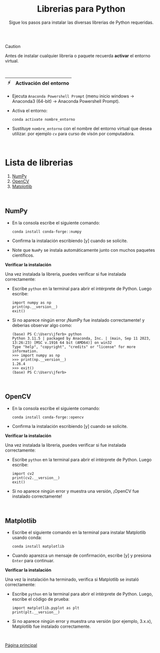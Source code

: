 <div  align="center">
    
# Librerias para Python

Sigue los pasos para instalar las diversas librerias de Python requeridas.

</div>

<br/>
<br/>

> [!CAUTION]
> Antes de instalar cualquier libreria o paquete recuerda **activar** el entorno virtual.

<br/>

| :zap: | **Activación del entorno** |
|-------|:---------------------------|

- Ejecuta `Anaconda Powershell Prompt` (menu inicio windows &rarr;  Anaconda3 (64-bit) &rarr; Anaconda Powershell Prompt).
- Activa el entorno:

    ```console
   conda activate nombre_entorno
   ```

- Sustituye `nombre_entorno` con el nombre del entorno virtual que desea utilizar. por ejemplo `cv` para curso de visón por computadora.

<br/>

# Lista de librerias
1. [NumPy](#NumPy)
2. [OpenCV](#OpenCV)
3. [Matplotlib](#Matplotlib)

<br/>
  
## NumPy

- En la consola escribe el siguiente comando:

  ```console
  conda install conda-forge::numpy
  ```

- Confirma la instalación escribiendo [y] cuando se solicite.
- Note que `NumPy` se instala automáticamente junto con muchos paquetes científicos.

**Verificar la instalación**

Una vez instalada la libreria, puedes verificar si fue instalada correctamente:
- Escribe `python` en la terminal para abrir el intérprete de Python. Luego escribe:

  ```console
  import numpy as np
  print(np.__version__)
  exit()
  ```
  
- Si no aparece ningún error ¡NumPy fue instalado correctamente! y deberias observar algo como:

  ```console
  (base) PS C:\Users\jferb> python
  Python 3.11.5 | packaged by Anaconda, Inc. | (main, Sep 11 2023, 13:26:23) [MSC v.1916 64 bit (AMD64)] on win32
  Type "help", "copyright", "credits" or "license" for more information.
  >>> import numpy as np
  >>> print(np.__version__)
  1.26.4
  >>> exit()
  (base) PS C:\Users\jferb>
  ```

<br/>

## OpenCV

- En la consola escribe el siguiente comando:

  ```console
  conda install conda-forge::opencv
  ```

- Confirma la instalación escribiendo [y] cuando se solicite.

**Verificar la instalación**

Una vez instalada la libreria, puedes verificar si fue instalada correctamente:
- Escribe `python` en la terminal para abrir el intérprete de Python. Luego escribe:

  ```console
  import cv2
  print(cv2.__version__)
  exit()
  ```
  
- Si no aparece ningún error y muestra una versión, ¡OpenCV fue instalado correctamente!

<br/>

## Matplotlib

- Escribe el siguiente comando en la terminal para instalar Matplotlib usando conda:

  ```console
  conda install matplotlib
  ```

- Cuando aparezca un mensaje de confirmación, escribe [y] y presiona `Enter` para continuar.

**Verificar la instalación**

Una vez la instalación ha terminado, verifica si Matplotlib se instaló correctamente:

- Escribe `python` en la terminal para abrir el intérprete de Python. Luego, escribe el código de prueba:

  ```console
  import matplotlib.pyplot as plt
  print(plt.__version__)
  ```
  
- Si no aparece ningún error y muestra una versión (por ejemplo, 3.x.x), Matplotlib fue instalado correctamente.

<br/>

[Página principal](../../README.md)
